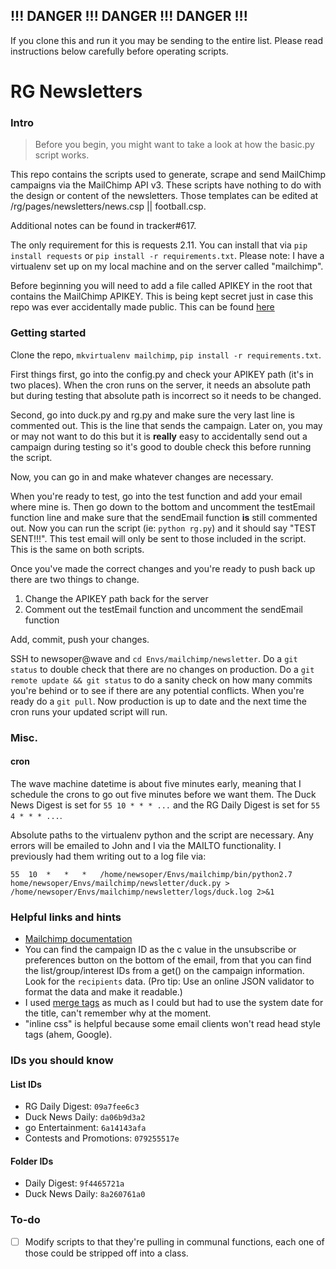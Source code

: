 ## !!! DANGER !!! DANGER !!! DANGER !!!

If you clone this and run it you may be sending to the entire list. Please read instructions below carefully before operating scripts.

# RG Newsletters

### Intro

> Before you begin, you might want to take a look at how the basic.py script works.

This repo contains the scripts used to generate, scrape and send MailChimp campaigns via the MailChimp API v3. These scripts have nothing to do with the design or content of the newsletters. Those templates can be edited at /rg/pages/newsletters/news.csp || football.csp. 

Additional notes can be found in tracker#617.

The only requirement for this is requests 2.11. You can install that via `pip install requests` or `pip install -r requirements.txt`. Please note: I have a virtualenv set up on my local machine and on the server called "mailchimp".

Before beginning you will need to add a file called APIKEY in the root that contains the MailChimp APIKEY. This is being kept secret just in case this repo was ever accidentally made public. This can be found [here](https://us2.admin.mailchimp.com/account/api/)

### Getting started

Clone the repo, `mkvirtualenv mailchimp`, `pip install -r requirements.txt`.

First things first, go into the config.py and check your APIKEY path (it's in two places). When the cron runs on the server, it needs an absolute path but during testing that absolute path is incorrect so it needs to be changed.

Second, go into duck.py and rg.py and make sure the very last line is commented out. This is the line that sends the campaign. Later on, you may or may not want to do this but it is **really** easy to accidentally send out a campaign during testing so it's good to double check this before running the script.

Now, you can go in and make whatever changes are necessary.

When you're ready to test, go into the test function and add your email where mine is. Then go down to the bottom and uncomment the testEmail function line and make sure that the sendEmail function **is** still commented out. Now you can run the script (ie: `python rg.py`) and it should say "TEST SENT!!!". This test email will only be sent to those included in the script. This is the same on both scripts.

Once you've made the correct changes and you're ready to push back up there are two things to change.

1. Change the APIKEY path back for the server
2. Comment out the testEmail function and uncomment the sendEmail function

Add, commit, push your changes. 

SSH to newsoper@wave and `cd Envs/mailchimp/newsletter`. Do a `git status` to double check that there are no changes on production. Do a `git remote update && git status` to do a sanity check on how many commits you're behind or to see if there are any potential conflicts. When you're ready do a `git pull`. Now production is up to date and the next time the cron runs your updated script will run. 

### Misc.

#### cron

The wave machine datetime is about five minutes early, meaning that I schedule the crons to go out five minutes before we want them. The Duck News Digest is set for `55 10 * * * ...` and the RG Daily Digest is set for `55 4 * * * ...`.

Absolute paths to the virtualenv python and the script are necessary. Any errors will be emailed to John and I via the MAILTO functionality. I previously had them writing out to a log file via:

```
55	10	*	*	*	/home/newsoper/Envs/mailchimp/bin/python2.7  home/newsoper/Envs/mailchimp/newsletter/duck.py > /home/newsoper/Envs/mailchimp/newsletter/logs/duck.log 2>&1
```

### Helpful links and hints

* [Mailchimp documentation](http://developer.mailchimp.com/documentation/mailchimp/reference/overview/)
* You can find the campaign ID as the c value in the unsubscribe or preferences button on the bottom of the email, from that you can find the list/group/interest IDs from a get() on the campaign information. Look for the `recipients` data. (Pro tip: Use an online JSON validator to format the data and make it readable.)
* I used [merge tags](http://kb.mailchimp.com/merge-tags/all-the-merge-tags-cheat-sheet) as much as I could but had to use the system date for the title, can't remember why at the moment.
* "inline css" is helpful because some email clients won't read head style tags (ahem, Google).

### IDs you should know

#### List IDs

* RG Daily Digest: `09a7fee6c3`
* Duck News Daily: `da06b9d3a2`
* go Entertainment: `6a14143afa`
* Contests and Promotions: `079255517e`

#### Folder IDs

* Daily Digest: `9f4465721a`
* Duck News Daily: `8a260761a0`

### To-do

* [ ] Modify scripts to that they're pulling in communal functions, each one of those could be stripped off into a class.

